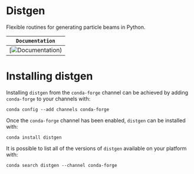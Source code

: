 # Distgen
Flexible routines for generating particle beams in Python.

| **`Documentation`**                                                                                                              |
|----------------------------------------------------------------------------------------------------------------------------------|
| [![Documentation](https://colwyngulliford.github.io/distgen/)) |


Installing distgen
==================

Installing `distgen` from the `conda-forge` channel can be achieved by adding `conda-forge` to your channels with:

```
conda config --add channels conda-forge
```

Once the `conda-forge` channel has been enabled, `distgen` can be installed with:

```
conda install distgen
```

It is possible to list all of the versions of `distgen` available on your platform with:

```
conda search distgen --channel conda-forge
```
